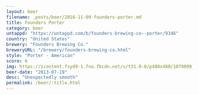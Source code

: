 ```yaml
---
layout: beer
filename: _posts/beer/2016-11-09-founders-porter.md
title: Founders Porter
category: beer
untappd: "https://untappd.com/b/founders-brewing-co--porter/9346"
country: "United States"
brewery: "Founders Brewing Co."
breweryURL: "/brewery/founders-brewing-co.html"
style: "Porter - American"
score: 6
img: https://scontent.fsyd9-1.fna.fbcdn.net/v/t31.0-0/p480x480/1079099_10151798799218745_348684892_o.jpg?_nc_cat=108&_nc_sid=e007fa&_nc_ohc=TvDoEjExTwUAX_5xSFL&_nc_ht=scontent.fsyd9-1.fna&_nc_tp=6&oh=d7813d6a8c2a310724bb74a9498ab85f&oe=5F4AD4F6
beer-date: "2013-07-19"
desc: "Unexpectedly smooth"
permalink: /beer/:title.html
---
```

